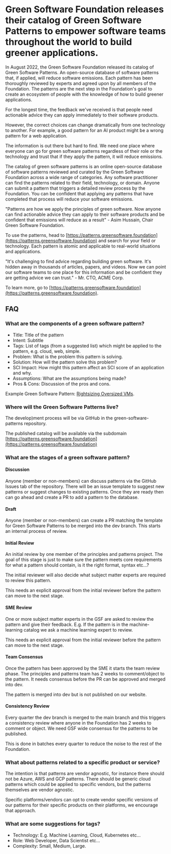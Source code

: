# Green Software Foundation releases their catalog of Green Software Patterns to empower software teams throughout the world to build greener applications.

In August 2022, the Green Software Foundation released its catalog of Green Software Patterns. An open-source database of software patterns that, if applied, will reduce software emissions. Each pattern has been thoroughly reviewed by experts and agreed upon by all members of the Foundation. The patterns are the next step in the Foundation's goal to create an ecosystem of people with the knowledge of how to build greener applications. 

For the longest time, the feedback we've received is that people need actionable advice they can apply immediately to their software products. 

However, the correct choices can change dramatically from one technology to another. For example, a good pattern for an AI product might be a wrong pattern for a web application. 

The information is out there but hard to find. We need one place where everyone can go for green software patterns regardless of their role or the technology and trust that if they apply the pattern, it will reduce emissions.

The catalog of green software patterns is an online open-source database of software patterns reviewed and curated by the Green Software Foundation across a wide range of categories. Any software practitioner can find the patterns related to their field, technology, or domain. Anyone can submit a pattern that triggers a detailed review process by the Foundation. You can be confident that applying any patterns that have completed that process will reduce your software emissions.

"Patterns are how we apply the principles of green software. Now anyone can find actionable advice they can apply to their software products and be confident that emissions will reduce as a result" - Asim Hussain, Chair Green Software Foundation.

To use the patterns, head to [https://patterns.greensoftware.foundation](https://patterns.greensoftware.foundation) and search for your field or technology. Each pattern is atomic and applicable to real-world situations and applications.

"It's challenging to find advice regarding building green software. It's hidden away in thousands of articles, papers, and videos. Now we can point our software teams to one place for this information and be confident they are getting advice we can trust." - Mr. CTO, ACME Corp.

To learn more, go to [https://patterns.greensoftware.foundation](https://patterns.greensoftware.foundation). 




## FAQ

### What are the components of a green software pattern?
* Title: Title of the pattern
* Intent: Subtitle
* Tags: List of tags (from a suggested list) which might be applied to the pattern, e.g. cloud, web, simple.
* Problem: What is the problem this pattern is solving.
* Solution: How will the pattern solve this problem?
* SCI Impact: How might this pattern affect an SCI score of an application and why.
* Assumptions: What are the assumptions being made?
* Pros & Cons: Discussion of the pros and cons.

Example Green Software Pattern: [Rightsizing Oversized VMs](https://github.com/Green-Software-Foundation/green-software-principles/pull/24/files#diff-43483146b156070a56a5ca760b4dae0c56bcc86a9b2c1104aaa345e58d94368f).

### Where will the Green Software Patterns live?
The develop)ment process will be via GitHub in the green-software-patterns repository.

The published catalog will be available via the subdomain [https://patterns.greensoftware.foundation](https://patterns.greensoftware.foundation)

### What are the stages of a green software pattern?

#### Discussion
Anyone (member or non-members) can discuss patterns via the GitHub Issues tab of the repository. There will be an issue template to suggest new patterns or suggest changes to existing patterns. Once they are ready then can go ahead and create a PR to add a pattern to the database.

#### Draft
Anyone (member or non-members) can create a PR matching the template for Green Software Patterns to be merged into the dev branch. This starts an internal process of review.

#### Initial Review
An initial review by one member of the principles and patterns project. The goal of this stage is just to make sure the pattern meets core requirements for what a pattern should contain, is it the right format, syntax etc…? 

The initial reviewer will also decide what subject matter experts are required to review this pattern.

This needs an explicit approval from the initial reviewer before the pattern can move to the next stage.

#### SME Review
One or more subject matter experts in the GSF are asked to review the pattern and give their feedback. E.g. If the pattern is in the machine-learning catalog we ask a machine learning expert to review.

This needs an explicit approval from the initial reviewer before the pattern can move to the next stage.


#### Team Consensus
Once the pattern has been approved by the SME it starts the team review phase. The principles and patterns team has 2 weeks to comment/object to the pattern. It needs consensus before the PR can be approved and merged into dev.

The pattern is merged into dev but is not published on our website.


#### Consistency Review
Every quarter the dev branch is merged to the main branch and this triggers a consistency review where anyone in the Foundation has 2 weeks to comment or object. We need GSF wide consensus for the patterns to be published.

This is done in batches every quarter to reduce the noise to the rest of the Foundation.

### What about patterns related to a specific product or service?

The intention is that patterns are vendor agnostic, for instance there should not be Azure, AWS and GCP patterns. There should be generic cloud patterns which could be applied to specific vendors, but the patterns themselves are vendor agnostic.

Specific platforms/vendors can opt to create vendor specific versions of our patterns for their specific products on their platforms, we encourage that approach.



### What are some suggestions for tags?

* Technology: E.g. Machine Learning, Cloud, Kubernetes etc…
* Role: Web Developer, Data Scientist etc…
* Complexity: Small, Medium, Large.



